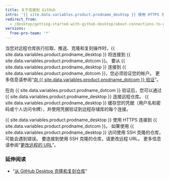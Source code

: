 ```yaml
---
title: 关于连接到 GitHub
intro: '{{ site.data.variables.product.prodname_desktop }} 使用 HTTPS 与 {{ site.data.variables.product.prodname_dotcom }} 安全地交换数据。'
redirect_from:
  - /desktop/getting-started-with-github-desktop/about-connections-to-github
versions:
  free-pro-team: '*'
---
```


当您对远程仓库执行拉取、推送、克隆和复刻操作时，{{ site.data.variables.product.prodname_desktop }} 将连接到 {{ site.data.variables.product.prodname_dotcom }}。 要从 {{ site.data.variables.product.prodname_desktop }} 连接到 {{ site.data.variables.product.prodname_dotcom }}，您必须验证您的帐户。 更多信息请参阅“[向 {{ site.data.variables.product.prodname_dotcom }} 验证](/desktop/getting-started-with-github-desktop/authenticating-to-github)”。

在向 {{ site.data.variables.product.prodname_dotcom }} 验证后，您可以通过 {{ site.data.variables.product.prodname_desktop }} 连接远程仓库。 {{ site.data.variables.product.prodname_desktop }} 缓存您的凭据（用户名和密码或个人访问令牌），并使用凭据验证到远程存储库的每个连接。

{{ site.data.variables.product.prodname_desktop }} 使用 HTTPS 连接到 {{ site.data.variables.product.prodname_dotcom }}。 如果使用 {{ site.data.variables.product.prodname_desktop }} 访问使用 SSH 克隆的仓库，可能会遇到错误。 要连接到使用 SSH 克隆的仓库，请更改远程 URL。 更多信息请参阅“[更改远程的 URL](/github/using-git/changing-a-remotes-url)”。

### 延伸阅读
- “[从 GitHub Desktop 克隆和复刻仓库](/desktop/contributing-and-collaborating-using-github-desktop/cloning-and-forking-repositories-from-github-desktop)”
